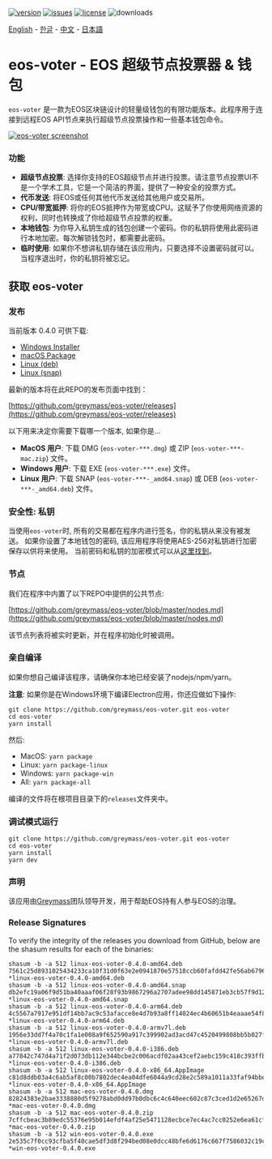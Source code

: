 [![version](https://img.shields.io/github/release/greymass/eos-voter/all.svg)](https://github.com/greymass/eos-voter/releases)
[![issues](https://img.shields.io/github/issues/greymass/eos-voter.svg)](https://github.com/greymass/eos-voter/issues)
[![license](https://img.shields.io/badge/license-MIT-blue.svg)](https://raw.githubusercontent.com/greymass/eos-voter/master/LICENSE)
![downloads](https://img.shields.io/github/downloads/greymass/eos-voter/total.svg)

[English](https://github.com/greymass/eos-voter/blob/master/README.md) - [한글](https://github.com/greymass/eos-voter/blob/master/README.kr.md) - [中文](https://github.com/greymass/eos-voter/blob/master/README.zh.md) - [日本語](https://github.com/greymass/eos-voter/blob/master/README.ja.md)

# eos-voter - EOS 超级节点投票器 & 钱包

`eos-voter` 是一款为EOS区块链设计的轻量级钱包的有限功能版本。此程序用于连接到远程EOS API节点来执行超级节点投票操作和一些基本钱包命令。

[![eos-voter screenshot](https://raw.githubusercontent.com/greymass/eos-voter/master/eos-voter.png)](https://raw.githubusercontent.com/greymass/eos-voter/master/eos-voter.png)

### 功能

- **超级节点投票**: 选择你支持的EOS超级节点并进行投票。请注意节点投票UI不是一个学术工具，它是一个简洁的界面，提供了一种安全的投票方式。
- **代币发送**: 将EOS或任何其他代币发送给其他用户或交易所。
- **CPU/带宽抵押**: 将你的EOS抵押作为带宽或CPU。这赋予了你使用网络资源的权利，同时也转换成了你给超级节点投票的权重。
- **本地钱包**: 为你导入私钥生成的钱包创建一个密码。你的私钥将使用此密码进行本地加密。每次解锁钱包时，都需要此密码。
- **临时使用**: 如果你不想讲私钥存储在该应用内，只要选择不设置密码就可以。当程序退出时，你的私钥将被忘记。

## 获取 eos-voter

### 发布

当前版本 0.4.0 可供下载:

- [Windows Installer](https://github.com/greymass/eos-voter/releases/download/v0.4.0/win-eos-voter-0.4.0.exe)
- [macOS Package](https://github.com/greymass/eos-voter/releases/download/v0.4.0/mac-eos-voter-0.4.0.dmg)
- [Linux (deb)](https://github.com/greymass/eos-voter/releases/download/v0.4.0/linux-eos-voter-0.4.0-amd64.deb)
- [Linux (snap)](https://github.com/greymass/eos-voter/releases/download/v0.4.0/linux-eos-voter-0.4.0-amd64.snap)

最新的版本将在此REPO的发布页面中找到：

[https://github.com/greymass/eos-voter/releases](https://github.com/greymass/eos-voter/releases)

以下用来决定你需要下载哪一个版本, 如果你是...

- **MacOS 用户**: 下载 DMG (`eos-voter-***.dmg`) 或 ZIP (`eos-voter-***-mac.zip`) 文件。
- **Windows 用户**: 下载 EXE (`eos-voter-***.exe`) 文件。
- **Linux 用户**: 下载 SNAP (`eos-voter-***-_amd64.snap`) 或 DEB (`eos-voter-***-_amd64.deb`) 文件。

### 安全性: 私钥

当使用`eos-voter`时, 所有的交易都在程序内进行签名，你的私钥从来没有被发送。 如果你设置了本地钱包的密码, 该应用程序将使用AES-256对私钥进行加密保存以供将来使用。 当前密码和私钥的加密模式可以从[这里找到](https://github.com/aaroncox/eos-voter/blob/master/app/shared/actions/wallet.js#L71-L86)。

### 节点

我们在程序中内置了以下REPO中提供的公共节点:

[https://github.com/greymass/eos-voter/blob/master/nodes.md](https://github.com/greymass/eos-voter/blob/master/nodes.md)

该节点列表将被实时更新，并在程序初始化时被调用。

### 亲自编译

如果你想自己编译该程序，请确保你本地已经安装了nodejs/npm/yarn。

**注意**: 如果你是在Windows环境下编译Electron应用，你还应做如下操作:

```
git clone https://github.com/greymass/eos-voter.git eos-voter
cd eos-voter
yarn install
```

然后:

- MacOS: `yarn package`
- Linux: `yarn package-linux`
- Windows: `yarn package-win`
- All: `yarn package-all`

编译的文件将在根项目目录下的`releases`文件夹中。

### 调试模式运行

```
git clone https://github.com/greymass/eos-voter.git eos-voter
cd eos-voter
yarn install
yarn dev
```

### 声明

该应用由[Greymass](https://greymass.com)团队领导开发，用于帮助EOS持有人参与EOS的治理。

### Release Signatures

To verify the integrity of the releases you download from GitHub, below are the shasum results for each of the binaries:

```
shasum -b -a 512 linux-eos-voter-0.4.0-amd64.deb
7561c25d8931025434233ca10f31d0f63e2e0941870e57518ccb60fafdd42fe56ab6796fb557bfd97d0855d80d8ed3e328c007eecb7aa57d952da672edc5bfbf *linux-eos-voter-0.4.0-amd64.deb
shasum -b -a 512 linux-eos-voter-0.4.0-amd64.snap
db2efc19a06f9d51ba40aaaf06f28f93b9867296a2707adee98dd145871eb3cb57f9d12438f295c09481957b366f9e59346d0e42cf9208c852ca4ced1fbaa2f5 *linux-eos-voter-0.4.0-amd64.snap
shasum -b -a 512 linux-eos-voter-0.4.0-arm64.deb
4c5567a7917e951df14bb7ac9c53afacce8e4d7b93a8ff14024ec4b60651b4eaaae54f8418b25a91c22e6010c555d967bc5f8bfcf33a72822d04ce8b9f0e375d *linux-eos-voter-0.4.0-arm64.deb
shasum -b -a 512 linux-eos-voter-0.4.0-armv7l.deb
1956e33dd7f4a70c1fa1e008a9f652590a917c399902ad3acd47c4520499808bb5b027f3d14ed797eeda65eed4d6a89d0e8afc3df0eb093e3475eacf3388bf3e *linux-eos-voter-0.4.0-armv7l.deb
shasum -b -a 512 linux-eos-voter-0.4.0-i386.deb
a77842c747d4a71f2d073db112e344bcbe2c006acdf02aa43cef2aebc159c418c393ffba7cb5f29a57c0d5e86a9a7b3bebe75c3d3882aabfdef0bab3d98ccdd2 *linux-eos-voter-0.4.0-i386.deb
shasum -b -a 512 linux-eos-voter-0.4.0-x86_64.AppImage
c81d8ddb03a4c6ab5af8c00b7802dec4ea04dfe6044a9cd28e2c589a1011a33faf94bbe2ac1eecdde896f89dbf9031346687e3eb96fd553060f5eb5f72443778 *linux-eos-voter-0.4.0-x86_64.AppImage
shasum -b -a 512 mac-eos-voter-0.4.0.dmg
82824383e2bae3338880d5f9278abd0dd97b0dbc6c4c640eec602c87c3ced1d2e65267dea66b211334a28f214a2e43c47c40016dc7b58e2cd2e0628a5f837b1a *mac-eos-voter-0.4.0.dmg
shasum -b -a 512 mac-eos-voter-0.4.0.zip
7cffcbeac3b89edc55376e95b014efdf4af25e5471128ecbce7ec4ac7cc0252e6ea61cf76a337536687c2278f939a6c25cf6aaf1d8a04252c26233c627a24729 *mac-eos-voter-0.4.0.zip
shasum -b -a 512 win-eos-voter-0.4.0.exe
2e535c7f0cc93cfba5f40cae5df3d8f294bed08e0dcc48bfe6d6176c667f7586032c19c22d0c8125acc048a87c28ad0a41ca1aaaaa7bf6ff7568e03a5926e1cc *win-eos-voter-0.4.0.exe
```
